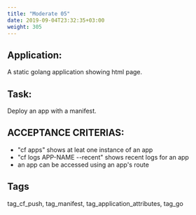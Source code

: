 ```yaml
---
title: "Moderate 05"
date: 2019-09-04T23:32:35+03:00
weight: 305
---
```


## Application:
A static golang  application showing html page. 

## Task:
Deploy an app with a manifest.

## ACCEPTANCE CRITERIAS:
- "cf apps" shows at leat one instance of an app
- "cf logs APP-NAME --recent" shows recent logs for an app
- an app can be accessed using an app's route

## Tags
tag_cf_push, tag_manifest, tag_application_attributes, tag_go

